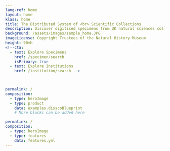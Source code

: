 ```yaml
---
lang-ref: home
layout: home
klass: home
title: The Distributed System of <br> Scientific Collections 
description: Discover digitised specimens from UK natural sciences collections
background: /assets/images/sample_home.JPG
imageLicense: Copyright Trustees of the Natural History Museum
height: 90vh
<!--cta:
  - text: Explore Specimens
    href: /specimen/search
    isPrimary: true
  - text: Explore Institutions
    href: /institution/search -->


 
permalink: /
composition:
  - type: heroImage
  - type: product
    data: examples.disscoBlueprint
    # More blocks can be added here

permalink: /
composition:
  - type: heroImage
  - type: features
    data: features.yml
---
```



